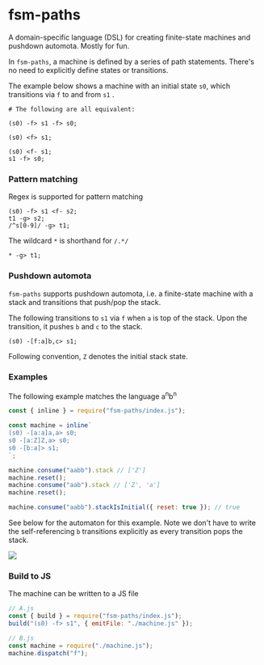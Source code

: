 # fsm-paths

A domain-specific language (DSL) for creating finite-state machines and pushdown automota. 
Mostly for fun.

In `fsm-paths`, a machine is defined by a series of path statements. 
There's no need to explicitly define states or transitions.

The example below shows a machine with an initial state `s0`, which transitions
via `f` to and from `s1` .

```
# The following are all equivalent:

(s0) -f> s1 -f> s0;

(s0) <f> s1;

(s0) <f- s1;
s1 -f> s0;
```

### Pattern matching

Regex is supported for pattern matching

```
(s0) -f> s1 <f- s2;
t1 -g> s2;
/^s[0-9]/ -g> t1;
```

The wildcard `*` is shorthand for `/.*/`

```
* -g> t1;
```

### Pushdown automota

`fsm-paths` supports pushdown automota, i.e. a finite-state machine with
a stack and transitions that push/pop the stack.

The following transitions to `s1` via `f` when `a` is top of the stack. 
Upon the transition, it pushes `b` and `c` to the stack.

```
(s0) -[f:a]b,c> s1;
```

Following convention, `Z` denotes the initial stack state.

### Examples

The following example matches the language a<sup>n</sup>b<sup>n</sup>

```js
const { inline } = require("fsm-paths/index.js");

const machine = inline`
(s0) -[a:a]a,a> s0;
s0 -[a:Z]Z,a> s0;
s0 -[b:a]> s1;
`;

machine.consume("aabb").stack // ['Z']
machine.reset();
machine.consume("aab").stack // ['Z', 'a']
machine.reset();

machine.consume("aabb").stackIsInitial({ reset: true }); // true
```

See below for the automaton for this example. Note we don't have to
write the self-referencing `b` transitions explicitly as every transition pops the stack.

<img src="https://i.ibb.co/f2Wd192/Screenshot-2022-09-22-at-19-48-52.png"/>

### Build to JS

The machine can be written to a JS file

```js
// A.js
const { build } = require("fsm-paths/index.js");
build("(s0) -f> s1", { emitFile: "./machine.js" });

// B.js
const machine = require("./machine.js");
machine.dispatch("f");
```